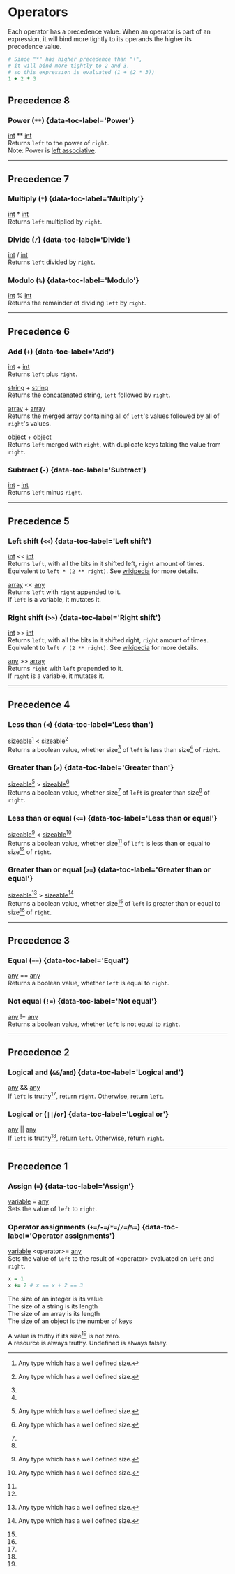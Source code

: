 # Operators

Each operator has a precedence value. When an operator is part of an expression, it will bind more tightly to its operands the higher its precedence value.
```ruby title="Example"
# Since "*" has higher precedence than "+",
# it will bind more tightly to 2 and 3,
# so this expression is evaluated (1 + (2 * 3))
1 + 2 * 3
```

## Precedence 8

### Power (`**`) {data-toc-label='Power'}

[int](/data_types#integer) ** [int](/data_types#integer)  
Returns `left` to the power of `right`.  
Note: Power is [left associative](https://en.wikipedia.org/wiki/Operator_associativity).

---

## Precedence 7

### Multiply (`*`) {data-toc-label='Multiply'}

[int](/data_types#integer) * [int](/data_types#integer)  
Returns `left` multiplied by `right`.

### Divide (`/`) {data-toc-label='Divide'}

[int](/data_types#integer) / [int](/data_types#integer)  
Returns `left` divided by `right`.

### Modulo (`%`) {data-toc-label='Modulo'}

[int](/data_types#integer) % [int](/data_types#integer)  
Returns the remainder of dividing `left` by `right`.

---

## Precedence 6

### Add (`+`) {data-toc-label='Add'}
[int](/data_types#integer) + [int](/data_types#integer)  
Returns `left` plus `right`.

[string](/data_types#string) + [string](/data_types#string)  
Returns the [concatenated](https://en.wikipedia.org/wiki/Concatenation) string, `left` followed by `right`.

[array](/data_types#array) + [array](/data_types#array)  
Returns the merged array containing all of `left`'s values followed by all of `right`'s values.

[object](/data_types#object) + [object](/data_types#object)  
Returns `left` merged with `right`, with duplicate keys taking the value from `right`.

### Subtract (`-`) {data-toc-label='Subtract'}
[int](/data_types#integer) - [int](/data_types#integer)  
Returns `left` minus `right`.

---

## Precedence 5

### Left shift (`<<`) {data-toc-label='Left shift'}

[int](/data_types#integer) << [int](/data_types#integer)  
Returns `left`, with all the bits in it shifted left, `right` amount of times.  
Equivalent to `left * (2 ** right)`.
See [wikipedia](https://en.wikipedia.org/wiki/Logical_left_shift) for more details.

[array](/data_types#array) << [any](/data_types)  
Returns `left` with `right` appended to it.  
If `left` is a variable, it mutates it.


### Right shift (`>>`) {data-toc-label='Right shift'}

[int](/data_types#integer) >> [int](/data_types#integer)  
Returns `left`, with all the bits in it shifted right, `right` amount of times.  
Equivalent to `left / (2 ** right)`.
See [wikipedia](https://en.wikipedia.org/wiki/Logical_right_shift) for more details.

[any](/data_types) >> [array](/data_types#array)  
Returns `right` with `left` prepended to it.  
If `right` is a variable, it mutates it.

---

## Precedence 4

### Less than (`<`) {data-toc-label='Less than'}

[sizeable](#fn:1)[^1] < [sizeable](#fn:1)[^1]  
Returns a boolean value, whether size[^2] of `left` is less than size[^2] of `right`.

### Greater than (`>`) {data-toc-label='Greater than'}

[sizeable](#fn:1)[^1] > [sizeable](#fn:1)[^1]  
Returns a boolean value, whether size[^2] of `left` is greater than size[^2] of `right`.

### Less than or equal (`<=`) {data-toc-label='Less than or equal'}

[sizeable](#fn:1)[^1] < [sizeable](#fn:1)[^1]  
Returns a boolean value, whether size[^2] of `left` is less than or equal to size[^2] of `right`.

### Greater than or equal (`>=`) {data-toc-label='Greater than or equal'}

[sizeable](#fn:1)[^1] > [sizeable](#fn:1)[^1]  
Returns a boolean value, whether size[^2] of `left` is greater than or equal to size[^2] of `right`.

---

## Precedence 3

### Equal (`==`) {data-toc-label='Equal'}

[any](/data_types) == [any](/data_types)  
Returns a boolean value, whether `left` is equal to `right`.

### Not equal (`!=`) {data-toc-label='Not equal'}

[any](/data_types) != [any](/data_types)  
Returns a boolean value, whether `left` is not equal to `right`.

---

## Precedence 2

### Logical and (`&&`/`and`) {data-toc-label='Logical and'}

[any](/data_types) && [any](/data_types)  
If `left` is truthy[^3], return `right`. Otherwise, return `left`.

### Logical or (`||`/`or`) {data-toc-label='Logical or'}

[any](/data_types) || [any](/data_types)  
If `left` is truthy[^3], return `left`. Otherwise, return `right`.

---

## Precedence 1

### Assign (`=`) {data-toc-label='Assign'}

[variable](/keywords#let) = [any](/data_types)  
Sets the value of `left` to `right`.

### Operator assignments (`+=`/`-=`/`*=`/`/=`/`%=`) {data-toc-label='Operator assignments'}

[variable](/keywords#let) <operator\>= [any](/data_types)  
Sets the value of `left` to the result of <operator\> evaluated on `left` and `right`.
```ruby title="Example"
x = 1
x += 2 # x == x + 2 == 3
```


[^1]: Any type which has a well defined size[^2].
[^2]:
The size of an integer is its value  
The size of a string is its length  
The size of an array is its length  
The size of an object is the number of keys
[^3]:
A value is truthy if its size[^2] is not zero.  
A resource is always truthy. Undefined is always falsey.
